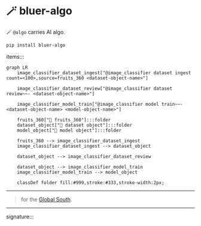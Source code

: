 # 🪄 bluer-algo

🪄 `@algo` carries AI algo.  

```bash
pip install bluer-algo
```

items:::

```mermaid
graph LR
    image_classifier_dataset_ingest["@image_classifier dataset ingest count=<100>,source=fruits_360 <dataset-object-name>"]

    image_classifier_dataset_review["@image_classifier dataset review~~- <dataset-object-name>"]

    image_classifier_model_train["@image_classifier model train~~- <dataset-object-name> <model-object-name>"]

    fruits_360["🛜 fruits_360"]:::folder
    dataset_object["📂 dataset object"]:::folder
    model_object["📂 model object"]:::folder

    fruits_360 --> image_classifier_dataset_ingest
    image_classifier_dataset_ingest --> dataset_object

    dataset_object --> image_classifier_dataset_review

    dataset_object --> image_classifier_model_train
    image_classifier_model_train --> model_object

    classDef folder fill:#999,stroke:#333,stroke-width:2px;
```

---

> for the [Global South](https://github.com/kamangir/bluer-south).

---

signature:::